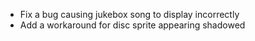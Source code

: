 - Fix a bug causing jukebox song to display incorrectly
- Add a workaround for disc sprite appearing shadowed
